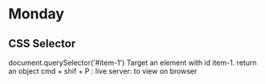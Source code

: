 # Monday
## CSS Selector 

document.querySelector('#item-1')
Target an element with id item-1. return an object
cmd + shif + P : live server: to view on browser
